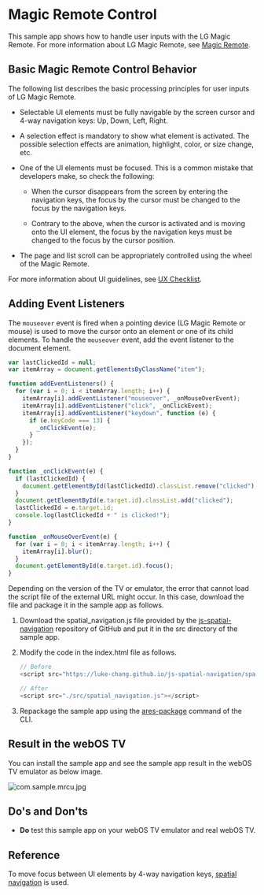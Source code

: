 # Magic Remote Control

This sample app shows how to handle user inputs with the LG Magic Remote. For more information about LG Magic Remote,
see [Magic Remote](https://webostv.developer.lge.com/develop/guides/magic-remote/).

## Basic Magic Remote Control Behavior

The following list describes the basic processing principles for user inputs of LG Magic Remote.

- Selectable UI elements must be fully navigable by the screen cursor and 4-way navigation keys: Up, Down, Left, Right.

- A selection effect is mandatory to show what element is activated. The possible selection effects are animation,
  highlight, color, or size change, etc.

- One of the UI elements must be focused. This is a common mistake that developers make, so check the following:

  - When the cursor disappears from the screen by entering the navigation keys, the focus by the cursor must be
    changed to the focus by the navigation keys.

  - Contrary to the above, when the cursor is activated and is moving onto the UI element, the focus by the navigation
    keys must be changed to the focus by the cursor position.

- The page and list scroll can be appropriately controlled using the wheel of the Magic Remote.

For more information about UI guidelines,
see [UX Checklist](https://webostv.developer.lge.com/distribute/app-self-checklist/).

## Adding Event Listeners

The `mouseover` event is fired when a pointing device (LG Magic Remote or mouse) is used to move the cursor onto an
element or one of its child elements. To handle the `mouseover` event, add the event listener to the document element.

```javascript
var lastClickedId = null;
var itemArray = document.getElementsByClassName("item");

function addEventListeners() {
  for (var i = 0; i < itemArray.length; i++) {
    itemArray[i].addEventListener("mouseover", _onMouseOverEvent);
    itemArray[i].addEventListener("click", _onClickEvent);
    itemArray[i].addEventListener("keydown", function (e) {
      if (e.keyCode === 13) {
        _onClickEvent(e);
      }
    });
  }
}

function _onClickEvent(e) {
  if (lastClickedId) {
    document.getElementById(lastClickedId).classList.remove("clicked");
  }
  document.getElementById(e.target.id).classList.add("clicked");
  lastClickedId = e.target.id;
  console.log(lastClickedId + " is clicked!");
}

function _onMouseOverEvent(e) {
  for (var i = 0; i < itemArray.length; i++) {
    itemArray[i].blur();
  }
  document.getElementById(e.target.id).focus();
}
```

Depending on the version of the TV or emulator, the error that cannot load the script file of the external URL might
occur. In this case, download the file and package it in the sample app as follows.

1. Download the spatial_navigation.js file provided by
   the [js-spatial-navigation](https://github.com/luke-chang/js-spatial-navigation) repository of GitHub and put it in
   the src directory of the sample app.

2. Modify the code in the index.html file as follows.

   ```javascript
   // Before
   <script src="https://luke-chang.github.io/js-spatial-navigation/spatial_navigation.js"></script>

   // After
   <script src="./src/spatial_navigation.js"></script>
   ```

3. Repackage the sample app using
   the [ares-package](https://webostv.developer.lge.com/develop/tools/cli-introduction#ares-package)
   command of the CLI.

## Result in the webOS TV

You can install the sample app and see the sample app result in the webOS TV emulator as below image.

![com.sample.mrcu.jpg](https://webostv.developer.lge.com/download_file/view_inline/12963/)

## Do's and Don'ts

- **Do** test this sample app on your webOS TV emulator and real webOS TV.

## Reference

To move focus between UI elements by 4-way navigation
keys, [spatial navigation](https://github.com/luke-chang/js-spatial-navigation) is used.
